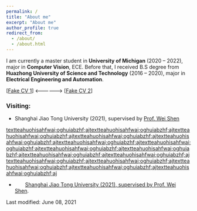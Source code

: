 ```yaml
---
permalink: /
title: "About me"
excerpt: "About me"
author_profile: true
redirect_from: 
  - /about/
  - /about.html
---
```


I am currently a master student in <b>University of Michigan</b> (2020 – 2022), major in <b>Computer Vision</b>, ECE. Before that, I received B.S degree from <b>Huazhong University of Science and Technology</b> (2016 – 2020), major in <b>Electrical Engineering and Automation</b>.

[[Fake CV 1](https://github.com/Pengchengzhi/Pengchengzhi.github.io/blob/master/files/cv/fake%20cv.pdf)]
<------> [[Fake CV 2](https://github.com/Pengchengzhi/Pengchengzhi.github.io/blob/master/files/cv/fake%20cv.pdf)]

### **Visiting:**

* Shanghai Jiao Tong University (2021), supervised by <a href="https://shenwei1231.github.io/">Prof. Wei Shen

textteahuohisahfwai;oghuiabzhf;ajtextteahuohisahfwai;oghuiabzhf;ajtextteahuohisahfwai;oghuiabzhf;ajtextteahuohisahfwai;oghuiabzhf;ajtextteahuohisahfwai;oghuiabzhf;ajtextteahuohisahfwai;oghuiabzhf;ajtextteahuohisahfwai;oghuiabzhf;ajtextteahuohisahfwai;oghuiabzhf;ajtextteahuohisahfwai;oghuiabzhf;ajtextteahuohisahfwai;oghuiabzhf;ajtextteahuohisahfwai;oghuiabzhf;ajtextteahuohisahfwai;oghuiabzhf;ajtextteahuohisahfwai;oghuiabzhf;ajtextteahuohisahfwai;oghuiabzhf;ajtextteahuohisahfwai;oghuiabzhf;ajtextteahuohisahfwai;oghuiabzhf;aj

* <p style="text-indent:2em"> Shanghai Jiao Tong University (2021), supervised by <a href="https://shenwei1231.github.io/">Prof. Wei Shen</a>.</p>
  
Last modified: June 08, 2021






<!---Activity and Service--->
<!---Experience--->
